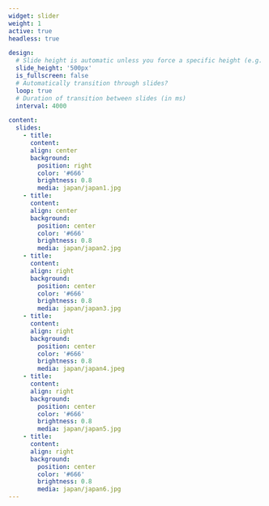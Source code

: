 ```yaml
---
widget: slider
weight: 1
active: true
headless: true

design:
  # Slide height is automatic unless you force a specific height (e.g. '400px')
  slide_height: '500px'
  is_fullscreen: false
  # Automatically transition through slides?
  loop: true
  # Duration of transition between slides (in ms)
  interval: 4000

content:
  slides:
    - title: 
      content: 
      align: center
      background:
        position: right
        color: '#666'
        brightness: 0.8
        media: japan/japan1.jpg
    - title: 
      content: 
      align: center
      background:
        position: center
        color: '#666'
        brightness: 0.8
        media: japan/japan2.jpg
    - title: 
      content: 
      align: right
      background:
        position: center
        color: '#666'
        brightness: 0.8
        media: japan/japan3.jpg
    - title: 
      content: 
      align: right
      background:
        position: center
        color: '#666'
        brightness: 0.8
        media: japan/japan4.jpeg
    - title: 
      content: 
      align: right
      background:
        position: center
        color: '#666'
        brightness: 0.8
        media: japan/japan5.jpg
    - title: 
      content: 
      align: right
      background:
        position: center
        color: '#666'
        brightness: 0.8
        media: japan/japan6.jpg
---
```

